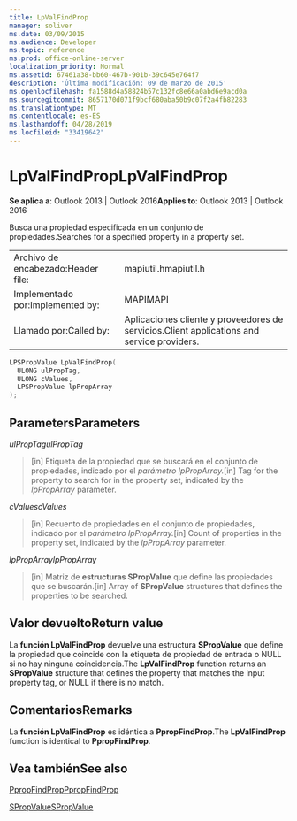 ```yaml
---
title: LpValFindProp
manager: soliver
ms.date: 03/09/2015
ms.audience: Developer
ms.topic: reference
ms.prod: office-online-server
localization_priority: Normal
ms.assetid: 67461a38-bb60-467b-901b-39c645e764f7
description: 'Última modificación: 09 de marzo de 2015'
ms.openlocfilehash: fa1588d4a58824b57c132fc8e66a0abd6e9acd0a
ms.sourcegitcommit: 8657170d071f9bcf680aba50b9c07f2a4fb82283
ms.translationtype: MT
ms.contentlocale: es-ES
ms.lasthandoff: 04/28/2019
ms.locfileid: "33419642"
---
```

# <a name="lpvalfindprop"></a><span data-ttu-id="ba1ac-103">LpValFindProp</span><span class="sxs-lookup"><span data-stu-id="ba1ac-103">LpValFindProp</span></span>

  
  
<span data-ttu-id="ba1ac-104">**Se aplica a**: Outlook 2013 | Outlook 2016</span><span class="sxs-lookup"><span data-stu-id="ba1ac-104">**Applies to**: Outlook 2013 | Outlook 2016</span></span> 
  
<span data-ttu-id="ba1ac-105">Busca una propiedad especificada en un conjunto de propiedades.</span><span class="sxs-lookup"><span data-stu-id="ba1ac-105">Searches for a specified property in a property set.</span></span>
  
|||
|:-----|:-----|
|<span data-ttu-id="ba1ac-106">Archivo de encabezado:</span><span class="sxs-lookup"><span data-stu-id="ba1ac-106">Header file:</span></span>  <br/> |<span data-ttu-id="ba1ac-107">mapiutil.h</span><span class="sxs-lookup"><span data-stu-id="ba1ac-107">mapiutil.h</span></span>  <br/> |
|<span data-ttu-id="ba1ac-108">Implementado por:</span><span class="sxs-lookup"><span data-stu-id="ba1ac-108">Implemented by:</span></span>  <br/> |<span data-ttu-id="ba1ac-109">MAPI</span><span class="sxs-lookup"><span data-stu-id="ba1ac-109">MAPI</span></span>  <br/> |
|<span data-ttu-id="ba1ac-110">Llamado por:</span><span class="sxs-lookup"><span data-stu-id="ba1ac-110">Called by:</span></span>  <br/> |<span data-ttu-id="ba1ac-111">Aplicaciones cliente y proveedores de servicios.</span><span class="sxs-lookup"><span data-stu-id="ba1ac-111">Client applications and service providers.</span></span>  <br/> |
   
```cpp
LPSPropValue LpValFindProp(
  ULONG ulPropTag,
  ULONG cValues,
  LPSPropValue lpPropArray
);
```

## <a name="parameters"></a><span data-ttu-id="ba1ac-112">Parameters</span><span class="sxs-lookup"><span data-stu-id="ba1ac-112">Parameters</span></span>

 <span data-ttu-id="ba1ac-113">_ulPropTag_</span><span class="sxs-lookup"><span data-stu-id="ba1ac-113">_ulPropTag_</span></span>
  
> <span data-ttu-id="ba1ac-114">[in] Etiqueta de la propiedad que se buscará en el conjunto de propiedades, indicado por el _parámetro lpPropArray._</span><span class="sxs-lookup"><span data-stu-id="ba1ac-114">[in] Tag for the property to search for in the property set, indicated by the  _lpPropArray_ parameter.</span></span> 
    
 <span data-ttu-id="ba1ac-115">_cValues_</span><span class="sxs-lookup"><span data-stu-id="ba1ac-115">_cValues_</span></span>
  
> <span data-ttu-id="ba1ac-116">[in] Recuento de propiedades en el conjunto de propiedades, indicado por el _parámetro lpPropArray._</span><span class="sxs-lookup"><span data-stu-id="ba1ac-116">[in] Count of properties in the property set, indicated by the  _lpPropArray_ parameter.</span></span> 
    
 <span data-ttu-id="ba1ac-117">_lpPropArray_</span><span class="sxs-lookup"><span data-stu-id="ba1ac-117">_lpPropArray_</span></span>
  
> <span data-ttu-id="ba1ac-118">[in] Matriz de **estructuras SPropValue** que define las propiedades que se buscarán.</span><span class="sxs-lookup"><span data-stu-id="ba1ac-118">[in] Array of **SPropValue** structures that defines the properties to be searched.</span></span> 
    
## <a name="return-value"></a><span data-ttu-id="ba1ac-119">Valor devuelto</span><span class="sxs-lookup"><span data-stu-id="ba1ac-119">Return value</span></span>

<span data-ttu-id="ba1ac-120">La **función LpValFindProp** devuelve una estructura **SPropValue** que define la propiedad que coincide con la etiqueta de propiedad de entrada o NULL si no hay ninguna coincidencia.</span><span class="sxs-lookup"><span data-stu-id="ba1ac-120">The **LpValFindProp** function returns an **SPropValue** structure that defines the property that matches the input property tag, or NULL if there is no match.</span></span> 
  
## <a name="remarks"></a><span data-ttu-id="ba1ac-121">Comentarios</span><span class="sxs-lookup"><span data-stu-id="ba1ac-121">Remarks</span></span>

<span data-ttu-id="ba1ac-122">La **función LpValFindProp** es idéntica a **PpropFindProp**.</span><span class="sxs-lookup"><span data-stu-id="ba1ac-122">The **LpValFindProp** function is identical to **PpropFindProp**.</span></span>
  
## <a name="see-also"></a><span data-ttu-id="ba1ac-123">Vea también</span><span class="sxs-lookup"><span data-stu-id="ba1ac-123">See also</span></span>



[<span data-ttu-id="ba1ac-124">PpropFindProp</span><span class="sxs-lookup"><span data-stu-id="ba1ac-124">PpropFindProp</span></span>](ppropfindprop.md)
  
[<span data-ttu-id="ba1ac-125">SPropValue</span><span class="sxs-lookup"><span data-stu-id="ba1ac-125">SPropValue</span></span>](spropvalue.md)

